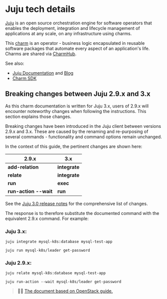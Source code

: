 # Juju tech details

[Juju](https://juju.is/) is an open source orchestration engine for software operators that enables the deployment, integration and lifecycle management of applications at any scale, on any infrastructure using charms.

This [charm](https://charmhub.io/mysql-k8s) is an operator - business logic encapsulated in reusable software packages that automate every aspect of an application's life. Charms are shared via [CharmHub](https://charmhub.io/).

See also:

* [Juju Documentation](https://juju.is/docs/juju) and [Blog](https://ubuntu.com/blog/tag/juju)
* [Charm SDK](https://juju.is/docs/sdk)

## Breaking changes between Juju 2.9.x and 3.x

As this charm documentation is written for Juju 3.x, users of 2.9.x will encounter noteworthy changes when following the instructions. This section explains those changes.

Breaking changes have been introduced in the Juju client between versions 2.9.x and 3.x. These are caused by the renaming and re-purposing of several commands - functionality and command options remain unchanged.

In the context of this guide, the pertinent changes are shown here:

|2.9.x|3.x|
| --- | --- |
|**add-relation**|**integrate**|
|**relate**|**integrate**|
|**run**|**exec**|
|**run-action --wait**|**run**|

See the [Juju 3.0 release notes](https://juju.is/docs/juju/roadmap#heading--juju-3-0-0---22-oct-2022) for the comprehensive list of changes.

The response is to therefore substitute the documented command with the equivalent 2.9.x command. For example:

### Juju 3.x:
```shell
juju integrate mysql-k8s:database mysql-test-app

juju run mysql-k8s/leader get-password 
```
### Juju 2.9.x:
```shell
juju relate mysql-k8s:database mysql-test-app

juju run-action --wait mysql-k8s/leader get-password
```
> :tipping_hand_man: [The document based on OpenStack guide.](https://docs.openstack.org/charm-guide/latest/project/support-notes.html#breaking-changes-between-juju-2-9-x-and-3-x)